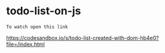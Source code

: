 # todo-list-on-js
```
To watch open this link
```
<https://codesandbox.io/s/todo-list-created-with-dom-hb4e0?file=/index.html>
